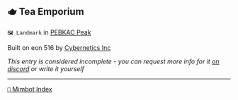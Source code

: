 ## 🫖 Tea Emporium

`🖼️ Landmark` in [PEBKAC Peak](<https://zeithalt.github.io/r/pebkac_peak.html>)

Built on eon 516 by [Cybernetics Inc](<https://zeithalt.github.io/r/cybernetics_inc.html>)

_This entry is considered incomplete - you can request more info for it [on discord](<https://discord.com/channels/562910943848169472/1173922660489633802>) or write it yourself_

-----
[`📑` Mimbot Index](<https://zeithalt.github.io/r/#02e0>)
<!---
keywords:  ci, pebkac peak
aliases: 
-->